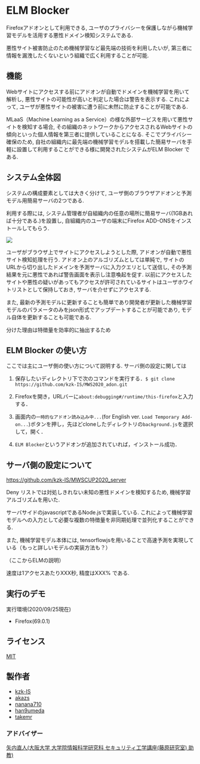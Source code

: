 # ELM Blocker 

Firefoxアドオンとして利用できる, ユーザのプライバシーを保護しながら機械学習モデルを活用する悪性ドメイン検知システムである.

悪性サイト被害防止のため機械学習など最先端の技術を利用したいが, 第三者に情報を漏洩したくないという組織で広く利用することが可能.

## 機能

Webサイトにアクセスする前にアドオンが自動でドメインを機械学習を用いて解析し, 悪性サイトの可能性が高いと判定した場合は警告を表示する. これによって, ユーザが悪性サイトの被害に遭う前に未然に防止することが可能である.

MLaaS（Machine Learning as a Service）の様な外部サービスを用いて悪性サイトを検知する場合, その組織のネットワークからアクセスされるWebサイトの傾向といった個人情報を第三者に提供していることになる.
そこでプライバシー確保のため, 自社の組織内に最先端の機械学習モデルを搭載した簡易サーバを手軽に設置して利用することができる様に開発されたシステムがELM Blocker である.


## システム全体図

システムの構成要素としては大きく分けて, ユーザ側のブラウザアドオンと予測モデル用簡易サーバの2つである.

利用する際には, システム管理者が自組織内の任意の場所に簡易サーバ(1GBあれば十分である.)を設置し, 自組織内のユーザの端末にFirefox ADD-ONSをインストールしてもらう.

![][systemzentaizu]

[systemzentaizu]:https://github.com/kzk-IS/MWS2020_adon/blob/master/systemzentaizu.jpg

ユーザがブラウザ上でサイトにアクセスしようとした際, アドオンが自動で悪性サイト検知処理を行う. アドオン上のアルゴリズムとしては単純で, サイトのURLから切り出したドメインを予測サーバに入力クエリとして送信し, その予測結果を元に悪性であれば警告画面を表示し注意喚起を促す. 以前にアクセスしたサイトや悪性の疑いがあってもアクセスが許可されているサイトはユーザホワイトリストとして保持しておき, サーバを介せずにアクセスする. 

また, 最新の予測モデルに更新することも簡単であり開発者が更新した機械学習モデルのパラメータのみをjson形式でアップデートすることが可能であり, モデル自体を更新することも可能である.

分けた理由は特徴量を効率的に抽出するため


## ELM Blocker の使い方

ここでは主にユーザ側の使い方について説明する. サーバ側の設定に関しては

1. 保存したいディレクトリ下で次のコマンドを実行する．```$ git clone https://github.com/kzk-IS/MWS2020_adon.git```

1. Firefoxを開き，URLバーに`about:debugging#/runtime/this-firefox`と入力する．

1. 画面内の`一時的なアドオン読み込み中...`(for English ver. `Load Temporary Add-on...`)ボタンを押し，先ほどcloneしたディレクトリの`background.js`を選択して，開く．

1. `ELM Blocker`というアドオンが追加されていれば，インストール成功．


## サーバ側の設定について
https://github.com/kzk-IS/MWSCUP2020_server

Deny リストでは対処しきれない未知の悪性ドメインを検知するため, 機械学習アルゴリズムを用いた.

サーバサイドのjavascriptであるNode.jsで実装している. これによって機械学習モデルへの入力として必要な複数の特徴量を非同期処理で並列化することができる.

また, 機械学習モデル本体には, tensorflowjsを用いることで高速予測を実現している（もっと詳しいモデルの実装方法も？）

（ここからELMの説明）

速度は1アクセスあたりXXX秒, 精度はXXX% である.

## 実行のデモ

実行環境(2020/09/25現在)
- Firefox(69.0.1)

## ライセンス

[MIT](https://github.com/tcnksm/tool/blob/master/LICENCE)

## 製作者

- [kzk-IS](https://github.com/kzk-IS)
- [akazs](https://github.com/akazs)
- [nanana710](https://github.com/nanana710)
- [han9umeda](https://github.com/han9umeda)
- [takemr](https://github.com/takemr)

### アドバイザー

[矢内直人(大阪大学 大学院情報科学研究科 セキュリティ工学講座(藤原研究室) 助教)](http://www-infosec.ist.osaka-u.ac.jp/~yanai/)
